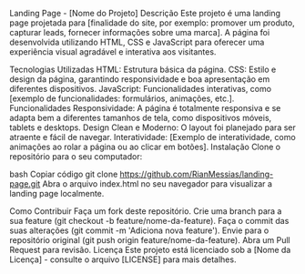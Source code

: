 Landing Page - [Nome do Projeto]
Descrição
Este projeto é uma landing page projetada para [finalidade do site, por exemplo: promover um produto, capturar leads, fornecer informações sobre uma marca]. A página foi desenvolvida utilizando HTML, CSS e JavaScript para oferecer uma experiência visual agradável e interativa aos visitantes.

Tecnologias Utilizadas
HTML: Estrutura básica da página.
CSS: Estilo e design da página, garantindo responsividade e boa apresentação em diferentes dispositivos.
JavaScript: Funcionalidades interativas, como [exemplo de funcionalidades: formulários, animações, etc.].
Funcionalidades
Responsividade: A página é totalmente responsiva e se adapta bem a diferentes tamanhos de tela, como dispositivos móveis, tablets e desktops.
Design Clean e Moderno: O layout foi planejado para ser atraente e fácil de navegar.
Interatividade: [Exemplo de interatividade, como animações ao rolar a página ou ao clicar em botões].
Instalação
Clone o repositório para o seu computador:

bash
Copiar código
git clone https://github.com/RianMessias/landing-page.git
Abra o arquivo index.html no seu navegador para visualizar a landing page localmente.

Como Contribuir
Faça um fork deste repositório.
Crie uma branch para a sua feature (git checkout -b feature/nome-da-feature).
Faça o commit das suas alterações (git commit -m 'Adiciona nova feature').
Envie para o repositório original (git push origin feature/nome-da-feature).
Abra um Pull Request para revisão.
Licença
Este projeto está licenciado sob a [Nome da Licença] - consulte o arquivo [LICENSE] para mais detalhes.

